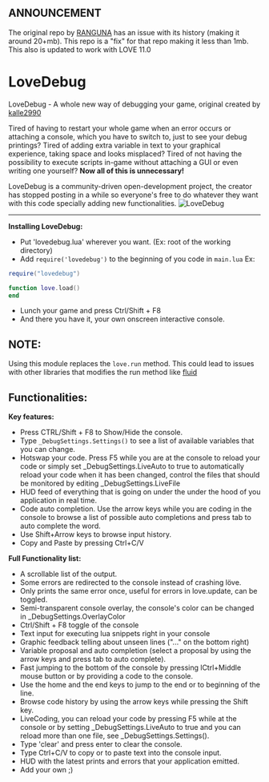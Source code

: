 ## ANNOUNCEMENT
The original repo by [RANGUNA](https://github.com/Ranguna/LOVEDEBUG) has an issue with its history (making it around 20+mb).
This repo is a "fix" for that repo making it less than 1mb. This also is updated to work with LOVE 11.0

LoveDebug
=========
LoveDebug - A whole new way of debugging your game, original created by [kalle2990](http://love2d.org/forums/memberlist.php?mode=viewprofile&u=690)

Tired of having to restart your whole game when an error occurs or attaching a console, which you have to switch to, just to see your debug printings? Tired of adding extra variable in text to your graphical experience, taking space and looks misplaced? Tired of not having the possibility to execute scripts in-game without attaching a GUI or even writing one yourself? **Now all of this is unnecessary!**

LoveDebug is a community-driven open-development project, the creator has stopped posting in a while so everyone's free to do whatever they want with this code specially adding new functionalities.
![](res/action.png "LoveDebug")
***

**Installing LoveDebug:**
* Put 'lovedebug.lua' wherever you want. (Ex: root of the working directory)
* Add `require('lovedebug')` to the beginning of you code in `main.lua` Ex:

```lua
require("lovedebug")

function love.load()
end
```
* Lunch your game and press Ctrl/Shift + F8
* And there you have it, your own onscreen interactive console.

## NOTE:
Using this module replaces the `love.run` method. This could lead to issues with other libraries that modifies the run method like [fluid](https://github.com/Tjakka5/Fluid)

## Functionalities:

**Key features:**
* Press CTRL/Shift + F8 to Show/Hide the console.
* Type `_DebugSettings.Settings()` to see a list of available variables that you can change.
* Hotswap your code. Press F5 while you are at the console to reload your code or simply set _DebugSettings.LiveAuto to true to automatically reload your code when it has been changed, control the files that should be monitored by editing _DebugSettings.LiveFile
* HUD feed of everything that is going on under the under the hood of you application in real time.
* Code auto completion. Use the arrow keys while you are coding in the console to browse a list of possible auto completions and press tab to auto complete the word.
* Use Shift+Arrow keys to browse input history.
* Copy and Paste by pressing Ctrl+C/V


**Full Functionality list:**
* A scrollable list of the output.
* Some errors are redirected to the console instead of crashing löve.
* Only prints the same error once, useful for errors in love.update, can be toggled.
* Semi-transparent console overlay, the console's color can be changed in _DebugSettings.OverlayColor
* Ctrl/Shift + F8 toggle of the console
* Text input for executing lua snippets right in your console
* Graphic feedback telling about unseen lines ("..." on the bottom right)
* Variable proposal and auto completion (select a proposal by using the arrow keys and press tab to auto complete).
* Fast jumping to the bottom of the console by pressing lCtrl+Middle mouse button or by providing a code to the console.
* Use the home and the end keys to jump to the end or to beginning of the line.
* Browse code history by using the arrow keys while pressing the Shift key.
* LiveCoding, you can reload your code by pressing F5 while at the console or by setting _DebugSettings.LiveAuto to true and you can reload more than one file, see _DebugSettings.Settings().
* Type 'clear' and press enter to clear the console.
* Type Ctrl+C/V to copy or to paste text into the console input.
* HUD with the latest prints and errors that your application emitted.
* Add your own ;)
